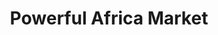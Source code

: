 ---
title: "Powerful Africa Market"
url: /west-valley-city/powerful-africa-market/
shop: Lebensmittel
---